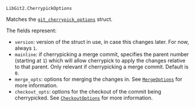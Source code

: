 ```
LibGit2.CherrypickOptions
```

Matches the [`git_cherrypick_options`](https://libgit2.org/libgit2/#HEAD/type/git_cherrypick_options) struct.

The fields represent:

  * `version`: version of the struct in use, in case this changes later. For now, always `1`.
  * `mainline`: if cherrypicking a merge commit, specifies the parent number (starting at `1`) which will allow cherrypick to apply the changes relative to that parent. Only relevant if cherrypicking a merge commit. Default is `0`.
  * `merge_opts`: options for merging the changes in. See [`MergeOptions`](@ref) for more information.
  * `checkout_opts`: options for the checkout of the commit being cherrypicked. See [`CheckoutOptions`](@ref)  for more information.
